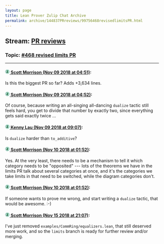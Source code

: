 ```yaml
---
layout: page
title: Lean Prover Zulip Chat Archive 
permalink: archive/144837PRreviews/99756468revisedlimitsPR.html
---
```


## Stream: [PR reviews](index.html)
### Topic: [#468 revised limits PR](99756468revisedlimitsPR.html)

---

#### [![Click to go to Zulip](../../assets/img/zulip2.png) Scott Morrison (Nov 09 2018 at 04:51)](https://leanprover.zulipchat.com/#narrow/stream/144837-PR%20reviews/topic/%23468%20revised%20limits%20PR/near/147348952):
Is this the biggest PR so far? Adds +3,634 lines.

#### [![Click to go to Zulip](../../assets/img/zulip2.png) Scott Morrison (Nov 09 2018 at 04:52)](https://leanprover.zulipchat.com/#narrow/stream/144837-PR%20reviews/topic/%23468%20revised%20limits%20PR/near/147349003):
Of course, because writing an all-singing all-dancing `dualize` tactic still feels hard, you get to divide that number by exactly two, since everything gets said exactly twice ...

#### [![Click to go to Zulip](../../assets/img/zulip2.png) Kenny Lau (Nov 09 2018 at 09:07)](https://leanprover.zulipchat.com/#narrow/stream/144837-PR%20reviews/topic/%23468%20revised%20limits%20PR/near/147357101):
Is `dualize` harder than `to_additive`?

#### [![Click to go to Zulip](../../assets/img/zulip2.png) Scott Morrison (Nov 10 2018 at 01:52)](https://leanprover.zulipchat.com/#narrow/stream/144837-PR%20reviews/topic/%23468%20revised%20limits%20PR/near/147411779):
Yes. At the very least, there needs to be a mechanism to tell it which category needs to be "opposited" --- lots of the theorems we have in the limits PR talk about several categories at once, and it's the categories we take limits in that need to be switched, while the diagram categories don't.

#### [![Click to go to Zulip](../../assets/img/zulip2.png) Scott Morrison (Nov 10 2018 at 01:52)](https://leanprover.zulipchat.com/#narrow/stream/144837-PR%20reviews/topic/%23468%20revised%20limits%20PR/near/147411782):
If someone wants to prove me wrong, and start writing a `dualize` tactic, that would be awesome. :-)

#### [![Click to go to Zulip](../../assets/img/zulip2.png) Scott Morrison (Nov 15 2018 at 21:07)](https://leanprover.zulipchat.com/#narrow/stream/144837-PR%20reviews/topic/%23468%20revised%20limits%20PR/near/147769590):
I've just removed `examples/CommRing/equalizers.lean`, that still deserved more work, and so the `limits` branch is ready for further review and/or merging.


